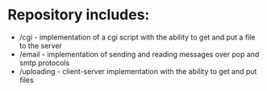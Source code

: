 # Repository includes:

- /cgi - implementation of a cgi script with the ability to get and put a file to the server
- /email - implementation of sending and reading messages over pop and smtp protocols
- /uploading - client-server implementation with the ability to get and put files